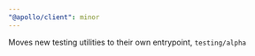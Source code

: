```yaml
---
"@apollo/client": minor
---
```


Moves new testing utilities to their own entrypoint, `testing/alpha`
